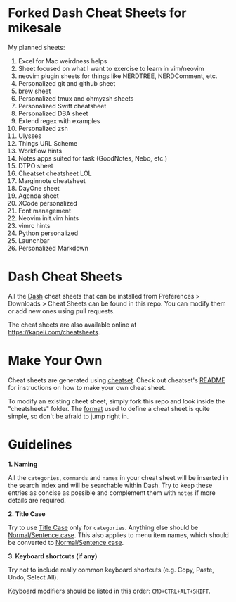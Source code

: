 Forked Dash Cheat Sheets for mikesale
===========

My planned sheets:

1. Excel for Mac weirdness helps
2. Sheet focused on what I want to exercise to learn in vim/neovim
3. neovim plugin sheets for things like NERDTREE, NERDComment, etc.
4. Personalized git and github  sheet
5. brew sheet
6. Personalized tmux and  ohmyzsh sheets
7. Personalized Swift cheatsheet
8. Personalized DBA sheet
9. Extend regex with examples
10. Personalized zsh
11. Ulysses
12. Things URL Scheme
13. Workflow hints
14. Notes apps suited for task (GoodNotes, Nebo, etc.)
15. DTPO sheet
16. Cheatset cheatsheet LOL
17. Marginnote cheatsheet
18. DayOne sheet
19. Agenda sheet
20. XCode personalized
21. Font management
22. Neovim init.vim hints
23. vimrc hints
24. Python personalized 
25. Launchbar
26. Personalized Markdown

Dash Cheat Sheets 
===========

All the [Dash](https://kapeli.com/dash) cheat sheets that can be installed from Preferences > Downloads > Cheat Sheets can be found in this repo. You can modify them or add new ones using pull requests.

The cheat sheets are also available online at https://kapeli.com/cheatsheets.

# Make Your Own

Cheat sheets are generated using [cheatset](https://github.com/Kapeli/cheatset#readme). Check out cheatset's [README](https://github.com/Kapeli/cheatset#readme) for instructions on how to make your own cheat sheet.

To modify an existing cheet sheet, simply fork this repo and look inside the "cheatsheets" folder. The [format](https://github.com/Kapeli/cheatset#readme) used to define a cheat sheet is quite simple, so don't be afraid to jump right in.

# Guidelines

**1. Naming**

All the `categories`, `commands` and `names` in your cheat sheet will be inserted in the search index and will be searchable within Dash. Try to keep these entries as concise as possible and complement them with `notes` if more details are required.

**2. Title Case**

Try to use [Title Case](http://en.wikipedia.org/wiki/Letter_case#Title_case) only for `categories`. Anything else should be [Normal/Sentence case](http://en.wikipedia.org/wiki/Letter_case#Sentence_case). This also applies to menu item names, which should be converted to [Normal/Sentence case](http://en.wikipedia.org/wiki/Letter_case#Sentence_case).

**3. Keyboard shortcuts (if any)**

Try not to include really common keyboard shortcuts (e.g. Copy, Paste, Undo, Select All).

Keyboard modifiers should be listed in this order: `CMD+CTRL+ALT+SHIFT`.
